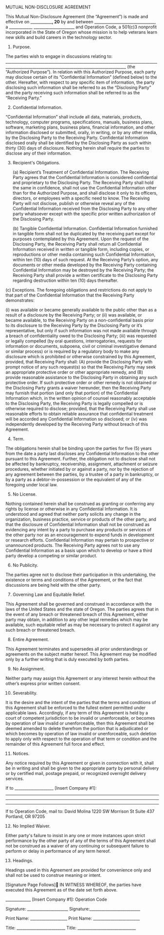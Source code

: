 MUTUAL NON-DISCLOSURE AGREEMENT

  
This Mutual Non-Disclosure Agreement (the “Agreement”) is made and effective on _____________, 20__ by and between _______________________________, a ____________ _____________________ and Operation Code, a 501(c)3 nonprofit incorporated in the State of Oregon whose mission is to help veterans learn new skills and build careers in the technology sector. 

1.  Purpose. 

The parties wish to engage in discussions relating to: ____________________________________________________________________________________________________________________________________________ (the “Authorized Purpose”). In relation with this Authorized Purpose, each party may disclose certain of its “Confidential Information” (defined below) to the other. Hereafter, with respect to any specific item of information, the party disclosing such information shall be referred to as the “Disclosing Party” and the party receiving such information shall be referred to as the “Receiving Party.” 

2.  Confidential Information. 

“Confidential Information” shall include all data, materials, products, technology, computer programs, specifications, manuals, business plans, software, marketing plans, business plans, financial information, and other information disclosed or submitted, orally, in writing, or by any other media, by the Disclosing Party to the Receiving Party.  Confidential Information disclosed orally shall be identified by the Disclosing Party as such within thirty (30) days of disclosure. Nothing herein shall require the parties to disclose any of their information. 

3.  Recipient's Obligations. 

	(a)  Recipient’s Treatment of Confidential Information.  The Receiving Party agrees that the Confidential Information is considered confidential and proprietary to the Disclosing Party.  The Receiving Party shall hold the same in confidence, shall not use the Confidential Information other than for the Authorized Purpose, and shall disclose it only to its officers, directors, or employees with a specific need to know. The Receiving Party will not disclose, publish or otherwise reveal any of the Confidential Information received from the Disclosing Party to any other party whatsoever except with the specific prior written authorization of the Disclosing Party. 

	(b)  Tangible Confidential Information.  Confidential Information furnished in tangible form shall not be duplicated by the receiving part except for purposes contemplated by this Agreement. Upon the request of the Disclosing Party, the Receiving Party shall return all Confidential Information received in written or tangible form, including copies, or reproductions or other media containing such Confidential Information, within ten (10) days of such request.  At the Receiving Party’s option, any documents or other media developed by the Receiving Party containing Confidential Information may be destroyed by the Receiving Party; the Receiving Party shall provide a written certificate to the Disclosing Party regarding destruction within ten (10) days thereafter. 

(c)  Exceptions.  The foregoing obligations and restrictions do not apply to that part of the Confidential Information that the Receiving Party demonstrates:
 
(i)	was available or became generally available to the public other than as a result of a disclosure by the Receiving Party; or 
(ii) 	was available, or became available, to the Receiving Party on a non-confidential basis prior to its disclosure to the Receiving Party by the Disclosing Party or it’s representative, but only if such information was not made available through a breach of confidentiality owed to the Disclosing Party; 
(iii)	 was requested or legally compelled (by oral questions, interrogatories, requests for information or documents, subpoena, civil or criminal investigative demand or similar process) or is required by a regulatory body to make any disclosure which is prohibited or otherwise constrained by this Agreement, provided, that Receiving Party shall:  (A) provide the Disclosing Party with prompt notice of any such request(s) so that the Receiving Party may seek an appropriate protective order or other appropriate remedy, and (B) provide reasonable assistance to the Disclosing Party in obtaining any such protective order. If such protective order or other remedy is not obtained or the Disclosing Party grants a waiver hereunder, then the Receiving Party may furnish that portion (and only that portion) of the Confidential Information which, in the written opinion of counsel reasonably acceptable to the Disclosing Party, the Receiving Party is legally compelled or is otherwise required to disclose; provided, that the Receiving Party shall use reasonable efforts to obtain reliable assurance that confidential treatment will be accorded any Confidential Information so disclosed; or
(iv) 	was independently developed by the Receiving Party without breach of this Agreement.

4.  Term. 

The obligations herein shall be binding upon the parties for five (5) years from the date a party last discloses any Confidential Information to the other pursuant to this Agreement.  Further, the obligation not to disclose shall not be affected by bankruptcy, receivership, assignment, attachment or seizure procedures, whether initiated by or against a party, nor by the rejection of any agreement between the parties, by a trustee of a party in bankruptcy, or by a party as a debtor-in-possession or the equivalent of any of the foregoing under local law. 

5.  No License. 

Nothing contained herein shall be construed as granting or conferring any rights by license or otherwise in any Confidential Information.  It is understood and agreed that neither party solicits any change in the organization, business practice, service or products of the other party, and that the disclosure of Confidential Information shall not be construed as evidencing any intent by a party to purchase any products or services of the other party nor as an encouragement to expend funds in development or research efforts.  Confidential Information may pertain to prospective or unannounced products.  The Receiving Party agrees not to use any Confidential Information as a basis upon which to develop or have a third party develop a competing or similar product. 

6.  No Publicity. 

The parties agree not to disclose their participation in this undertaking, the existence or terms and conditions of the Agreement, or the fact that discussions are being held with the other party. 

7.  Governing Law and Equitable Relief. 

This Agreement shall be governed and construed in accordance with the laws of the United States and the state of Oregon.  The parties agrees that in the event of any breach or threatened breach of this Agreement, either party may obtain, in addition to any other legal remedies which may be available, such equitable relief as may be necessary to protect it against any such breach or threatened breach. 

8.  Entire Agreement. 

This Agreement terminates and supersedes all prior understandings or agreements on the subject matter hereof.  This Agreement may be modified only by a further writing that is duly executed by both parties. 

9.  No Assignment. 

Neither party may assign this Agreement or any interest herein without the other’s express prior written consent. 

10.  Severability. 

It is the desire and the intent of the parties that the terms and conditions of this Agreement shall be enforced to the fullest extent permitted under applicable laws. Accordingly, if any term of this Agreement is held by a court of competent jurisdiction to be invalid or unenforceable, or becomes by operation of law invalid or unenforceable, then this Agreement shall be deemed amended to delete therefrom the portion that is adjudicated or which becomes by operation of law invalid or unenforceable, such deletion to apply only with respect to the operation of that term or condition and the remainder of this Agreement full force and effect. 

11.  Notices. 

Any notice required by this Agreement or given in connection with it, shall be in writing and shall be given to the appropriate party by personal delivery or by certified mail, postage prepaid, or recognized overnight delivery services. 

If to ____________________ [Insert Company #1]: 
__________________________________________
__________________________________________
__________________________________________



If to Operation Code, mail to:
David Molina
1220 SW Morrison St
Suite 437
Portland, OR 97205



12.  No Implied Waiver. 

Either party's failure to insist in any one or more instances upon strict performance by the other party of any of the terms of this Agreement shall not be construed as a waiver of any continuing or subsequent failure to perform or delay in performance of any term hereof. 

13.  Headings. 

Headings used in this Agreement are provided for convenience only and shall not be used to construe meaning or intent. 




[Signature Page Follows]
IN WITNESS WHEREOF, the parties have executed this Agreement as of the date set forth above. 
 



_____________ [Insert Company #1]:		Operation Code


Signature: _____________________		Signature:__________________________
 

Print Name:  ___________________	   Print Name: ________________________


Title:  _________________________	   Title:  ______________________________


